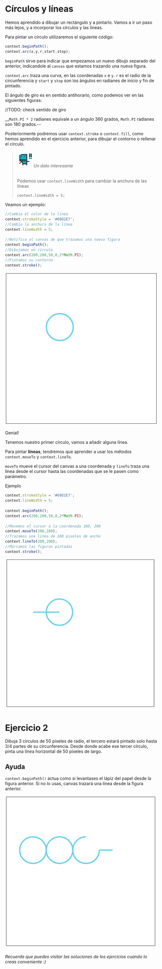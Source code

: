 # Círculos y líneas

Hemos aprendido a dibujar un rectángulo y a pintarlo. Vamos a ir un paso más lejos, y a incorporar los círculos y las líneas.

Para pintar un círculo utilizaremos el siguiente código:

```javascript
context.beginPath();
context.arc(x,y,r,start,stop);
```

`beginPath` sirve para indicar que empezamos un nuevo dibujo separado del anterior, indicandole al `canvas` que estamos trazando una nueva figura.


`context.arc` traza una curva, en las coordenadas `x` e `y`. `r` es el radio de la circunferencia y `start` y `stop` son los ángulos en radianes de inicio y fin de pintado.

El ángulo de giro es en sentido antihorario, como podemos ver en las siguientes figuras:

//TODO: check sentido de giro

__`Math.PI * 2` radianes equivale a un ángulo 360 grados, `Math.PI` radianes son 180 grados.--


Posteriormente podremos usar `context.stroke` o `context.fill`, como hemos aprendido en el ejercicio anterior, para dibujar el contorno o rellenar el círculo.


> ###### ![](https://github.com/rafinskipg/introductioncanvas/raw/master/img/interesting_icon.png) Un dato interesante 
> Podemos usar `context.lineWidth` para cambiar la anchura de las líneas
> ```
> context.lineWidth = 5;
> ```


Veamos un ejemplo: 

```javascript
//Cambia el color de la línea
context.strokeStyle = '#69D2E7';
//Cambia la anchura de la línea
context.lineWidth = 5;

//Notifica al canvas de que trazamos una nueva figura
context.beginPath();
//Dibujamos un círculo
context.arc(200,200,50,0,2*Math.PI);
//Pintamos su contorno
context.stroke();
```

![](https://github.com/rafinskipg/introductioncanvas/raw/master/img/teory/chapter_1/circle.png)


Genial!

Tenemos nuestro primer círculo, vamos a añadir alguna línea.

Para pintar **líneas**, tendremos que aprender a usar los métodos `context.moveTo` y `context.lineTo`.

`moveTo` mueve el cursor del canvas a una coordenada y `lineTo` traza una línea desde el cursor hasta las coordenadas que se le pasen como parámetro.

Ejemplo

```javascript
context.strokeStyle = '#69D2E7';
context.lineWidth = 5;

context.beginPath();
context.arc(200,200,50,0,2*Math.PI);

//Movemos el cursor a la coordenada 100, 200
context.moveTo(100,200);
//Trazamos una linea de 100 pixeles de ancho
context.lineTo(200,200);
//Marcamos las figuras pintadas
context.stroke();
```

![](https://github.com/rafinskipg/introductioncanvas/raw/master/img/teory/chapter_1/circle_line.png)


# Ejercicio 2

Dibuja 3 circulos de 50 píxeles de radio, el tercero estará pintado solo hasta 3/4 partes de su circunferencia. Desde donde acabe ese tercer círculo, pinta una línea horizontal de 50 píxeles de largo.

## Ayuda
`context.beginPath()` actua como si levantases el lápiz del papel desde la figura anterior. Si no lo usas, canvas trazará una línea desde la figura anterior.

![](https://github.com/rafinskipg/introductioncanvas/raw/master/img/exercises/chapter_1_exercise_2.png)

_Recuerda que puedes visitar las soluciones de los ejercicios cuando lo creas conveniente :)_